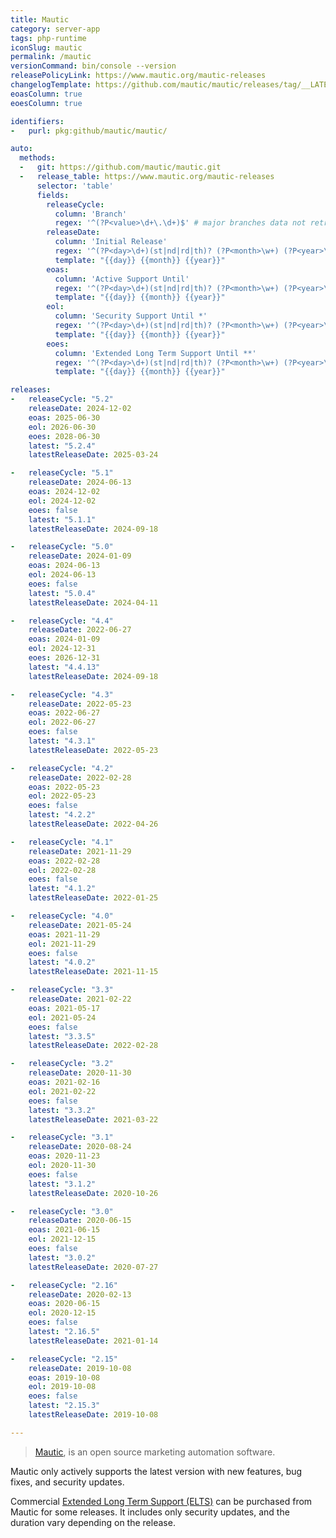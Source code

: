 ```yaml
---
title: Mautic
category: server-app
tags: php-runtime
iconSlug: mautic
permalink: /mautic
versionCommand: bin/console --version
releasePolicyLink: https://www.mautic.org/mautic-releases
changelogTemplate: https://github.com/mautic/mautic/releases/tag/__LATEST__
eoasColumn: true
eoesColumn: true

identifiers:
-   purl: pkg:github/mautic/mautic/

auto:
  methods:
  -   git: https://github.com/mautic/mautic.git
  -   release_table: https://www.mautic.org/mautic-releases
      selector: 'table'
      fields:
        releaseCycle:
          column: 'Branch'
          regex: '^(?P<value>\d+\.\d+)$' # major branches data not retrieved
        releaseDate:
          column: 'Initial Release'
          regex: '^(?P<day>\d+)(st|nd|rd|th)? (?P<month>\w+) (?P<year>\d{4})$'
          template: "{{day}} {{month}} {{year}}"
        eoas:
          column: 'Active Support Until'
          regex: '^(?P<day>\d+)(st|nd|rd|th)? (?P<month>\w+) (?P<year>\d{4})$'
          template: "{{day}} {{month}} {{year}}"
        eol:
          column: 'Security Support Until *'
          regex: '^(?P<day>\d+)(st|nd|rd|th)? (?P<month>\w+) (?P<year>\d{4})$'
          template: "{{day}} {{month}} {{year}}"
        eoes:
          column: 'Extended Long Term Support Until **'
          regex: '^(?P<day>\d+)(st|nd|rd|th)? (?P<month>\w+) (?P<year>\d{4}).*$'
          template: "{{day}} {{month}} {{year}}"

releases:
-   releaseCycle: "5.2"
    releaseDate: 2024-12-02
    eoas: 2025-06-30
    eol: 2026-06-30
    eoes: 2028-06-30
    latest: "5.2.4"
    latestReleaseDate: 2025-03-24

-   releaseCycle: "5.1"
    releaseDate: 2024-06-13
    eoas: 2024-12-02
    eol: 2024-12-02
    eoes: false
    latest: "5.1.1"
    latestReleaseDate: 2024-09-18

-   releaseCycle: "5.0"
    releaseDate: 2024-01-09
    eoas: 2024-06-13
    eol: 2024-06-13
    eoes: false
    latest: "5.0.4"
    latestReleaseDate: 2024-04-11

-   releaseCycle: "4.4"
    releaseDate: 2022-06-27
    eoas: 2024-01-09
    eol: 2024-12-31
    eoes: 2026-12-31
    latest: "4.4.13"
    latestReleaseDate: 2024-09-18

-   releaseCycle: "4.3"
    releaseDate: 2022-05-23
    eoas: 2022-06-27
    eol: 2022-06-27
    eoes: false
    latest: "4.3.1"
    latestReleaseDate: 2022-05-23

-   releaseCycle: "4.2"
    releaseDate: 2022-02-28
    eoas: 2022-05-23
    eol: 2022-05-23
    eoes: false
    latest: "4.2.2"
    latestReleaseDate: 2022-04-26

-   releaseCycle: "4.1"
    releaseDate: 2021-11-29
    eoas: 2022-02-28
    eol: 2022-02-28
    eoes: false
    latest: "4.1.2"
    latestReleaseDate: 2022-01-25

-   releaseCycle: "4.0"
    releaseDate: 2021-05-24
    eoas: 2021-11-29
    eol: 2021-11-29
    eoes: false
    latest: "4.0.2"
    latestReleaseDate: 2021-11-15

-   releaseCycle: "3.3"
    releaseDate: 2021-02-22
    eoas: 2021-05-17
    eol: 2021-05-24
    eoes: false
    latest: "3.3.5"
    latestReleaseDate: 2022-02-28

-   releaseCycle: "3.2"
    releaseDate: 2020-11-30
    eoas: 2021-02-16
    eol: 2021-02-22
    eoes: false
    latest: "3.3.2"
    latestReleaseDate: 2021-03-22

-   releaseCycle: "3.1"
    releaseDate: 2020-08-24
    eoas: 2020-11-23
    eol: 2020-11-30
    eoes: false
    latest: "3.1.2"
    latestReleaseDate: 2020-10-26

-   releaseCycle: "3.0"
    releaseDate: 2020-06-15
    eoas: 2021-06-15
    eol: 2021-12-15
    eoes: false
    latest: "3.0.2"
    latestReleaseDate: 2020-07-27

-   releaseCycle: "2.16"
    releaseDate: 2020-02-13
    eoas: 2020-06-15
    eol: 2020-12-15
    eoes: false
    latest: "2.16.5"
    latestReleaseDate: 2021-01-14

-   releaseCycle: "2.15"
    releaseDate: 2019-10-08
    eoas: 2019-10-08
    eol: 2019-10-08
    eoes: false
    latest: "2.15.3"
    latestReleaseDate: 2019-10-08

---
```


> [Mautic](https://www.mautic.org/), is an open source marketing automation software.

Mautic only actively supports the latest version with new features, bug fixes, and security updates.

Commercial [Extended Long Term Support (ELTS)](https://mautic.org/extended-long-term-support-elts/)
can be purchased from Mautic for some releases. It includes only security updates, and the duration
vary depending on the release.
